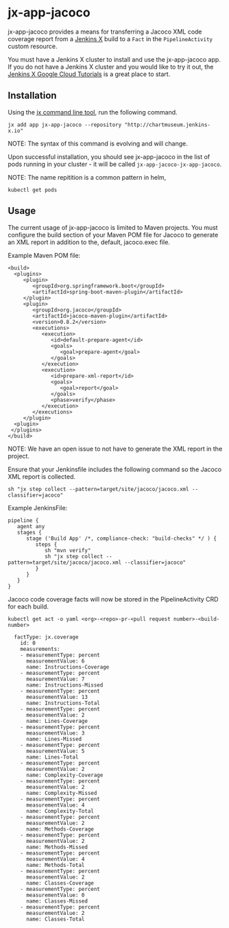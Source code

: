 # jx-app-jacoco

jx-app-jacoco provides a means for transferring a Jacoco XML code coverage report 
from a [Jenkins X](https://jenkins-x.github.io/jenkins-x-website/) build to 
a `Fact` in the `PipelineActivity` custom resource.

You must have a Jenkins X cluster to install and use the jx-app-jacoco app.  If
you do not have a Jenkins X cluster and you would like to try it out, the 
[Jenkins X Google Cloud Tutorials](https://jenkins-x.io/getting-started/tutorials/) 
is a great place to start.

## Installation

Using the [jx command line tool](https://jenkins-x.io/getting-started/install/), run 
the following command.

`jx add app jx-app-jacoco --repository "http://chartmuseum.jenkins-x.io"`

NOTE: The syntax of this command is evolving and will change.

Upon successful installation, you should see jx-app-jacoco in the list of pods 
running in your cluster - it will be called `jx-app-jacoco-jx-app-jacoco`.

NOTE: The name repitition is a common pattern in helm,

`kubectl get pods`

## Usage

The current usage of jx-app-jacoco is limited to Maven projects.  You must 
configure the build section of your Maven POM file for Jacoco to generate
an XML report in addition to the, default, jacoco.exec file.

Example Maven POM file:

    <build>
      <plugins>
         <plugin>
            <groupId>org.springframework.boot</groupId>
            <artifactId>spring-boot-maven-plugin</artifactId>
         </plugin>
         <plugin>
            <groupId>org.jacoco</groupId>
            <artifactId>jacoco-maven-plugin</artifactId>
            <version>0.8.2</version>
            <executions>
               <execution>
                  <id>default-prepare-agent</id>
                  <goals>
                     <goal>prepare-agent</goal>
                  </goals>
               </execution>
               <execution>
                  <id>prepare-xml-report</id>
                  <goals>
                     <goal>report</goal>
                  </goals>
                  <phase>verify</phase>
               </execution>
            </executions>
         </plugin>
      <plugin>
     </plugins>
    </build>

NOTE: We have an open issue to not have to generate the XML report in the project.

Ensure that your Jenkinsfile includes the following command so the Jacoco XML report is 
collected.

`sh "jx step collect --pattern=target/site/jacoco/jacoco.xml --classifier=jacoco"`

Example JenkinsFile:

    pipeline {
       agent any
       stages {
          stage ('Build App' /*, compliance-check: "build-checks" */ ) {
             steps {
                sh "mvn verify"
                sh "jx step collect --pattern=target/site/jacoco/jacoco.xml --classifier=jacoco"
             }
          }
       }
    }


Jacoco code coverage facts will now be stored in the PipelineActivity CRD for each build.

`kubectl get act -o yaml <org>-<repo>-pr-<pull request number>-<build-number>`

      factType: jx.coverage
        id: 0
        measurements:
        - measurementType: percent
          measurementValue: 6
          name: Instructions-Coverage
        - measurementType: percent
          measurementValue: 7
          name: Instructions-Missed
        - measurementType: percent
          measurementValue: 13
          name: Instructions-Total
        - measurementType: percent
          measurementValue: 2
          name: Lines-Coverage
        - measurementType: percent
          measurementValue: 3
          name: Lines-Missed
        - measurementType: percent
          measurementValue: 5
          name: Lines-Total
        - measurementType: percent
          measurementValue: 2
          name: Complexity-Coverage
        - measurementType: percent
          measurementValue: 2
          name: Complexity-Missed
        - measurementType: percent
          measurementValue: 4
          name: Complexity-Total
        - measurementType: percent
          measurementValue: 2
          name: Methods-Coverage
        - measurementType: percent
          measurementValue: 2
          name: Methods-Missed
        - measurementType: percent
          measurementValue: 4
          name: Methods-Total
        - measurementType: percent
          measurementValue: 2
          name: Classes-Coverage
        - measurementType: percent
          measurementValue: 0
          name: Classes-Missed
        - measurementType: percent
          measurementValue: 2
          name: Classes-Total
